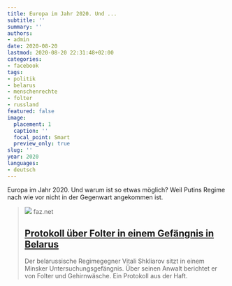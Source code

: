 ```yaml
---
title: Europa im Jahr 2020. Und ...
subtitle: ''
summary: ''
authors:
- admin
date: 2020-08-20
lastmod: 2020-08-20 22:31:48+02:00
categories:
- facebook
tags:
- politik
- belarus
- menschenrechte
- folter
- russland
featured: false
image:
  placement: 1
  caption: ''
  focal_point: Smart
  preview_only: true
slug: ''
year: 2020
languages:
- deutsch
---
```


Europa im Jahr 2020. Und warum ist so etwas möglich? Weil Putins Regime nach wie vor nicht in der Gegenwart angekommen ist.
> [![](https://media0.faz.net/ppmedia/aktuell/3051029839/1.6912282/facebook_teaser/beamte-der.jpg)](https://www.faz.net/2.1677/protokoll-ueber-folter-in-einem-gefaengnis-in-belarus-16912193.html)
> faz.net
> ## [Protokoll über Folter in einem Gefängnis in Belarus](https://www.faz.net/2.1677/protokoll-ueber-folter-in-einem-gefaengnis-in-belarus-16912193.html)
>
>Der belarussische Regimegegner Vitali Shkliarov sitzt in einem Minsker Untersuchungsgefängnis. Über seinen Anwalt berichtet er von Folter und Gehirnwäsche. Ein Protokoll aus der Haft.